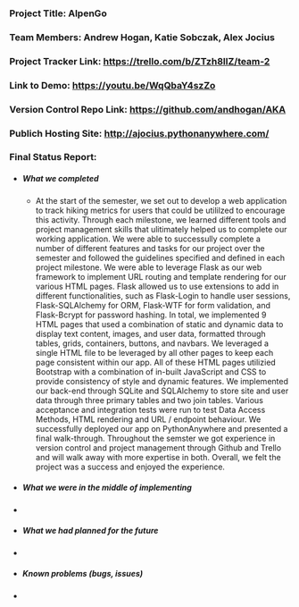 ### Project Title: AlpenGo
### Team Members: Andrew Hogan, Katie Sobczak, Alex Jocius
### Project Tracker Link: https://trello.com/b/ZTzh8llZ/team-2
### Link to Demo: https://youtu.be/WqQbaY4szZo
### Version Control Repo Link: https://github.com/andhogan/AKA
### Publich Hosting Site: http://ajocius.pythonanywhere.com/
### Final Status Report:
  * ##### What we completed
    * At the start of the semester, we set out to develop a web application to track hiking metrics for users that could be utililzed to encourage this activity. Through each milestone, we learned different tools and project management skills that ulitimately helped us to complete our working application. We were able to successully complete a number of different features and tasks for our project over the semester and followed the guidelines specified and defined in each project milestone. We were able to leverage Flask as our web framework to implement URL routing and template rendering for our various HTML pages. Flask allowed us to use extensions to add in different functionalities, such as Flask-Login to handle user sessions, Flask-SQLAlchemy for ORM, Flask-WTF for form validation, and Flask-Bcrypt for password hashing. In total, we implemented 9 HTML pages that used a combination of static and dynamic data to display text content, images, and user data, formatted through tables, grids, containers, buttons, and navbars. We leveraged a single HTML file to be leveraged by all other pages to keep each page consistent within our app. All of these HTML pages utilizied Bootstrap with a combination of in-built JavaScript and CSS to provide consistency of style and dynamic features. We implemented our back-end through SQLite and SQLAlchemy to store site and user data through three primary tables and two join tables. Various acceptance and integration tests were run to test Data Access Methods, HTML rendering and URL / endpoint behaviour.  We successfully deployed our app on PythonAnywhere and presented a final walk-through. Throughout the semster we got experience in version control and project management through Github and Trello and will walk away with more expertise in both.  Overall, we felt the project was a success and enjoyed the experience.
 * ##### What we were in the middle of implementing
  * 
 * ##### What we had planned for the future
  *
 * ##### Known problems (bugs, issues)
  *
